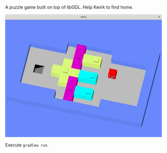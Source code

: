 A puzzle game built on top of libGDL. Help Kwirk to find home.

![Alt text](screenshot.png?raw=true "Kwirk")

Execute `gradlew run`.

